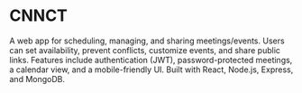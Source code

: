 # CNNCT

A web app for scheduling, managing, and sharing meetings/events. Users can set availability, prevent conflicts, customize events, and share public links. Features include authentication (JWT), password-protected meetings, a calendar view, and a mobile-friendly UI. Built with React, Node.js, Express, and MongoDB.
